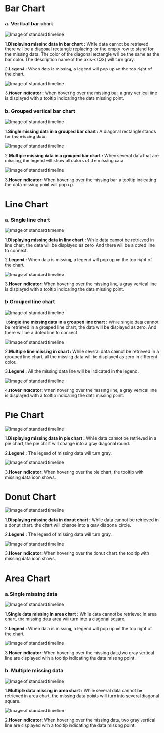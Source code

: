 # Bar Chart
### a. Vertical bar chart

![Image of standard timeline](img/bar1.jpg)

1.**Displaying missing data in bar chart :** While data cannot be retrieved, there will be a diagonal rectangle replacing for the empty row to stand for the missing data. The color of the diagonal rectangle will be the same as the bar color. The description name of the axis-x (Q3) will turn gray.

2.**Legend :** When data is missing, a legend will pop up on the top right of the chart.

![Image of standard timeline](img/bar2.jpg)


3.**Hover Indicator :** When hovering over the missing bar, a gray vertical line is displayed with a tooltip indicating the data missing point.

### b. Grouped vertical bar chart

![Image of standard timeline](img/bar3.jpg)

1.**Single missing data in a grouped bar chart :** A diagonal rectangle stands for the missing data.

![Image of standard timeline](img/bar4.jpg)

2.**Multiple missing data in a grouped bar chart :** When several data that are missing, the legend will show all colors of the missing data.

![Image of standard timeline](img/bar5.jpg)

3.**Hover Indicator:** When hovering over the missing bar, a tooltip indicating the data missing point will pop up.


# Line Chart
### a. Single line chart

![Image of standard timeline](img/line1.jpg)

1.**Displaying missing data in line chart :** While data cannot be retrieved in line chart, the data will be displayed as zero. And there will be a doted line to connect.

2.**Legend :** When data is missing, a legend will pop up on the top right of the chart.

![Image of standard timeline](img/line2.jpg)

3.**Hover Indicator:** When hovering over the missing line, a gray vertical line is displayed with a tooltip indicating the data missing point.

### b.Grouped line chart

![Image of standard timeline](img/line3.jpg)

1.**Single line missing data in a grouped line chart :** While single data cannot be retrieved in a grouped line chart, the data will be displayed as zero. And there will be a doted line to connect.

![Image of standard timeline](img/line5.jpg)

2.**Multiple line missing in chart :** While several data cannot be retrieved in a grouped line chart, all the missing data will be displayed as zero in different color.

3.**Legend :** All the missing data line will be indicated in the legend.

![Image of standard timeline](img/line4.jpg)

4.**Hover Indicator:** When hovering over the missing line, a gray vertical line is displayed with a tooltip indicating the data missing point.

# Pie Chart

![Image of standard timeline](img/pie1.jpg)

1.**Displaying missing data in pie chart :** While data cannot be retrieved in a pie chart, the pie chart will change into a gray diagonal round.

2.**Legend :** The legend of missing data will turn gray.

![Image of standard timeline](img/pie2.jpg)

3.**Hover Indicator:** When hovering over the pie chart, the tooltip with missing data icon shows.

# Donut Chart

![Image of standard timeline](img/pie3.jpg)

1.**Displaying missing data in donut chart :** While data cannot be retrieved in a donut chart, the chart will change into a gray diagonal circle.

2.**Legend :** The legend of missing data will turn gray.

![Image of standard timeline](img/pie4.jpg)

3.**Hover Indicator:** When hovering over the donut chart, the tooltip with missing data icon shows.

# Area Chart
### a.Single missing data

![Image of standard timeline](img/area1.jpg)

1.**Single data missing in area chart :** While data cannot be retrieved in area chart, the missing data area will turn into a diagonal square.

2.**Legend :** When data is missing, a legend will pop up on the top right of the chart.

![Image of standard timeline](img/area2.jpg)

3.**Hover Indicator:** When hovering over the missing data,two gray vertical line are displayed with a tooltip indicating the data missing point.

### b. Multiple missing data

![Image of standard timeline](img/area3.jpg)

1.**Multiple data missing in area chart :** While several data cannot be retrieved in area chart, the missing data points will turn into several diagonal square.

![Image of standard timeline](img/area4.jpg)

2.**Hover Indicator:** When hovering over the missing data, two gray vertical line are displayed with a tooltip indicating the data missing point.
